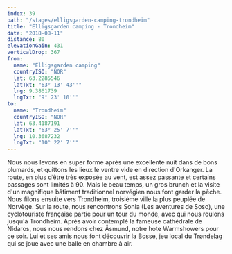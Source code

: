 ```yaml
---
index: 39
path: "/stages/elligsgarden-camping-trondheim"
title: "Elligsgarden camping - Trondheim"
date: "2018-08-11"
distance: 80
elevationGain: 431
verticalDrop: 367
from:
  name: "Elligsgarden camping"
  countryISO: "NOR"
  lat: 63.2285546
  latTxt: "63° 13' 43''"
  lng: 9.3861739
  lngTxt: "9° 23' 10''"
to:
  name: "Trondheim"
  countryISO: "NOR"
  lat: 63.4187191
  latTxt: "63° 25' 7''"
  lng: 10.3687232
  lngTxt: "10° 22' 7''"
---
```


Nous nous levons en super forme après une excellente nuit dans de bons plumards, et quittons les lieux le ventre vide en direction d'Orkanger. La route, en plus d’être très exposée au vent, est assez passante et certains passages sont limités à 90. Mais le beau temps, un gros brunch et la visite d'un magnifique bâtiment traditionnel norvégien nous font garder la pêche. Nous filons ensuite vers Trondheim, troisième ville la plus peuplée de Norvège. Sur la route, nous rencontrons Sonia (Les aventures de Soso), une cyclotouriste française partie pour un tour du monde, avec qui nous roulons  jusqu'à Trondheim. Après avoir contemplé la fameuse cathédrale de Nidaros, nous nous rendons chez Åsmund, notre hote Warmshowers pour ce soir. Lui et ses amis nous font découvrir la Bosse, jeu local du Trøndelag qui se joue avec une balle en chambre à air.
